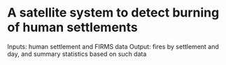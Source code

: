 # A satellite system to detect burning of human settlements

Inputs: human settlement and FIRMS data
Output: fires by settlement and day, and summary statistics based on such data
